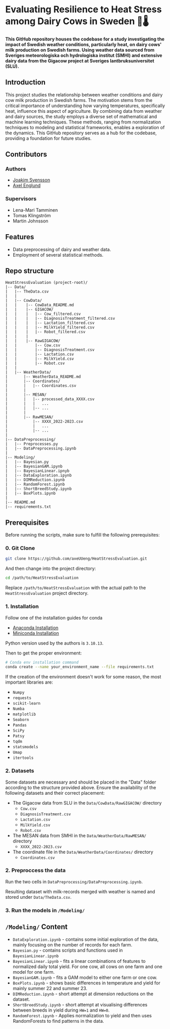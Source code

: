 # Evaluating Resilience to Heat Stress among Dairy Cows in Sweden 🐄🌡️

**This GitHub repository houses the codebase for a study investigating the impact of Swedish weather conditions, particularly heat, on dairy cows' milk production on Swedish farms. Using weather data sourced from Sveriges meteorologiska och hydrologiska institut (SMHI) and extensive dairy data from the Gigacow project at Sveriges lantbruksuniversitet (SLU).**

## Introduction

This project studies the relationship between weather conditions and dairy cow milk production in Swedish farms. The motivation stems from the critical importance of understanding how varying temperatures, specifically heat, influence this aspect of agriculture. By combining data from weather and dairy sources, the study employs a diverse set of mathematical and machine learning techniques. These methods, ranging from normalization techniques to modeling and statistical frameworks, enables a exploration of the dynamics. This GitHub repository serves as a hub for the codebase, providing a foundation for future studies.

## Contributors
### Authors
- [Joakim Svensson](https://www.linkedin.com/in/joakim-svensson1998/)
- [Axel Englund](www.linkedin.com/in/axel-englund-826714183)

### Supervisors
- Lena-Mari Tamminen
- Tomas Klingström
- Martin Johnsson


## Features

- Data preprocessing of dairy and weather data.
- Employment of several statistical methods.

## Repo structure
```
HeatStressEvaluation (project-root)/
|-- Data/
|   |-- TheData.csv
|   |
|   |-- CowData/
|   |    |-- CowData_README.md
|   |    |-- GIGACOW/
|   |    |   |-- Cow_filtered.csv
|   |    |   |-- DiagnosisTreatment_filtered.csv
|   |    |   |-- Lactation_filtered.csv
|   |    |   |-- MilkYield_filtered.csv
|   |    |   |-- Robot_filtered.csv
|   |    |
|   |    |-- RawGIGACOW/
|   |        |-- Cow.csv
|   |        |-- DiagnosisTreatment.csv
|   |        |-- Lactation.csv
|   |        |-- MilkYield.csv
|   |        |-- Robot.csv
|   |
|   |-- WeatherData/
|       |-- WeatherData_README.md
|       |-- Coordinates/
|       |   |-- Coordinates.csv
|       |
|       |-- MESAN/
|       |   |-- processed_data_XXXX.csv
|       |   |   ...
|       |   |-- ...
|       |
|       |-- RawMESAN/
|           |-- XXXX_2022-2023.csv
|           |   ...
|           |-- ...
|       
|-- DataPreprocessing/
|   |-- Preprocesses.py
|   |-- DataPreprocessing.ipynb
|
|-- Modeling/
|   |-- Bayesian.py
|   |-- BayesianGAM.ipynb
|   |-- BayesianLinear.ipnyb
|   |-- DataExploration.ipynb
|   |-- DIMReduction.ipynb
|   |-- RandomForest.ipynb
|   |-- ShortBreedStudy.ipynb
|   |-- BoxPlots.ipynb
|
|-- README.md
|-- requirements.txt
```
## Prerequisites
Before running the scripts, make sure to fulfill the following prerequisites:
### 0. Git Clone
```bash
git clone https://github.com/axeUUeng/HeatStressEvaluation.git
```
And then change into the project directory:
```bash
cd /path/to/HeatStressEvaluation
```
Replace `/path/to/HeatStressEvaluation` with the actual path to the `HeatStressEvaluation` project directory.
### 1. Installation
Follow one of the installation guides for conda
- [Anaconda Installation](https://docs.anaconda.com/free/anaconda/install/index.html)
- [Miniconda Installation](https://docs.conda.io/projects/miniconda/en/latest/)

Python version used by the authors is `3.10.13`.

Then to get the proper environment:
```bash
# Conda env installation command
conda create --name your_environment_name --file requirements.txt
```
If the creation of the environment doesn't work for some reason, the most important libraries are:
- `Numpy`
- `requests`
- `scikit-learn`
- `Numba`
- `matplotlib`
- `Seaborn`
- `Pandas`
- `SciPy`
- `Patsy`
- `tqdm`
- `statsmodels`
- `Umap`
- `itertools`

### 2. Datasets

Some datasets are necessary and should be placed in the "Data" folder according to the structure provided above. Ensure the availability of the following datasets and their correct placement:

- The Gigacow data from SLU in the `Data/CowData/RawGIGACOW/` directory
    - `Cow.csv`
    - `DiagnosisTreatment.csv`
    - `Lactation.csv`
    - `MilkYield.csv`
    - `Robot.csv`
- The MESAN data from SMHI in the `Data/WeatherData/RawMESAN/` directory
    - `XXXX_2022-2023.csv`
- The coordinate file in the `Data/WeatherData/Coordinates/` directory 
    - `Coordinates.csv`
### 2. Preproccess the data
Run the two cells in `DataPreprocessing/DataPreprocessing.ipynb`.

Resulting dataset with milk-records merged with weather is named and stored under `Data/TheData.csv`.
### 3. Run the models in `/Modeling/`

## `/Modeling/` Content
- `DataExploration.ipynb` - contains some initial exploration of the data, mainly focusing on the number of records for each farm.
- `Bayesian.py` - contains scripts and functions used in `BayesianLinear.ipynb`
- `BayesianLinear.ipynb` - fits a linear combinations of features to normalized daily total yield. For one cow, all cows on one farm and one model for one farm.
- `BayesianGAM.ipynb` - fits a GAM model to either one farm or one cow.
- `BoxPlots.ipynb` - shows basic differences in temperature and yield for mainly summer 22 and summer 23.
- `DIMReduction.ipynb` - short attempt at dimension reductions on the dataset.
- `ShortBreedStudy.ipynb` - short attempt at visualising differences between breeds in yield during `HW=1` and `HW=0`.
- `RandomForest.ipynb` - Applies normalization to yield and then uses RandomForests to find patterns in the data.
